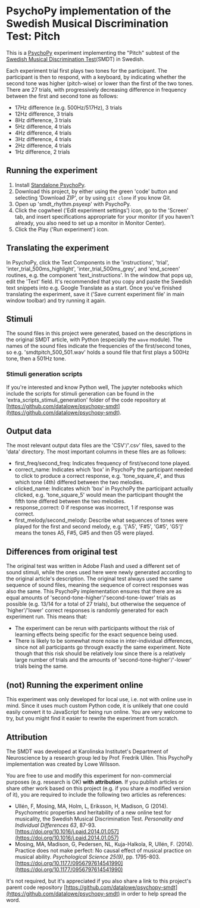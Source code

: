 # PsychoPy implementation of the Swedish Musical Discrimination Test: Pitch
This is a [PsychoPy](https://psychopy.org/) experiment implementing the "Pitch" subtest of the [Swedish Musical Discrimination Test](https://www.sciencedirect.com/science/article/pii/S0191886914000841)(SMDT) in Swedish.

Each experiment trial first plays two tones for the participant. The participant is then to respond, with a keyboard, by indicating whether the second tone was higher (pitch-wise) or lower than the first of the two tones. There are 27 trials, with progressively decreasing difference in frequency between the first and second tone as follows:
* 17Hz difference (e.g. 500Hz/517Hz), 3 trials
* 12Hz difference, 3 trials
* 8Hz difference, 3 trials
* 5Hz difference, 4 trials
* 4Hz difference, 4 trials
* 3Hz difference, 4 trials
* 2Hz difference, 4 trials
* 1Hz difference, 2 trials

## Running the experiment
1. Install [Standalone PsychoPy](https://www.psychopy.org/download.html).
2. Download this project, by either using the green 'code' button and selecting 'Download ZIP', or by using `git clone` if you know Git.
3. Open up 'smdt_rhythm.psyexp' with PsychoPy.
4. Click the cogwheel ('Edit experiment settings') icon, go to the 'Screen' tab, and insert specifications appropriate for your monitor (if you haven't already, you also need to set up a monitor in Monitor Center).
5. Click the Play ('Run experiment') icon.

## Translating the experiment
In PsychoPy, click the Text Components in the 'instructions', 'trial', 'inter_trial_500ms_highlight', 'inter_trial_500ms_grey', and 'end_screen' routines, e.g. the component 'text_instructions'. In the window that pops up, edit the 'Text' field. It's recommended that you copy and paste the Swedish text snippets into e.g. Google Translate as a start. Once you've finished translating the experiment, save it ('Save current experiment file' in main window toolbar) and try running it again.

## Stimuli
The sound files in this project were generated, based on the descriptions in the original SMDT article, with Python (especially the `wave` module). The names of the sound files indicate the frequencies of the first/second tones, so e.g. 'smdtpitch_500_501.wav' holds a sound file that first plays a 500Hz tone, then a 501Hz tone.

### Stimuli generation scripts
If you're interested and know Python well, The jupyter notebooks which include the scripts for stimuli generation can be found in the 'extra_scripts_stimuli_generation' folder of the code repository at [https://github.com/datalowe/psychopy-smdt](https://github.com/datalowe/psychopy-smdt).

## Output data
The most relevant output data files are the 'CSV'/'.csv' files, saved to the 'data' directory. The most important columns in these files are as follows:
* first_freq/second_freq: Indicates frequency of first/second tone played.
* correct_name: Indicates which 'box' in PsychoPy the participant needed to click to produce a correct response, e.g. 'tone_square_4', and thus which tone (4th) differed between the two melodies.
* clicked_name: Indicates which 'box' in PsychoPy the participant actually clicked, e.g. 'tone_square_5' would mean the participant thought the fifth tone differed between the two melodies.
* response_correct: 0 if response was incorrect, 1 if response was correct.
* first_melody/second_melody: Describe what sequences of tones were played for the first and second melody, e.g. '['A5', 'F#5', 'G#5', 'G5']' means the tones A5, F#5, G#5 and then G5 were played.

## Differences from original test
The original test was written in Adobe Flash and used a different set of sound stimuli, while the ones used here were newly generated according to the original article's description. The original test always used the same sequence of sound files, meaning the sequence of correct responses was also the same. This PsychoPy implementation ensures that there are as equal amounts of 'second-tone-higher'/'second-tone-lower' trials as possible (e.g. 13/14 for a total of 27 trials), but otherwise the sequence of 'higher'/'lower' correct responses is randomly generated for each experiment run. This means that:
* The experiment can be rerun with participants without the risk of learning effects being specific for the exact sequence being used.
* There is likely to be somewhat more noise in inter-individual differences, since not all participants go through exactly the same experiment. Note though that this risk should be relatively low since there is a relatively large number of trials and the amounts of 'second-tone-higher'/'-lower' trials being the same.

## (not) Running the experiment online
This experiment was only developed for local use, i.e. not with online use in mind. Since it uses much custom Python code, it is unlikely that one could easily convert it to JavaScript for being run online. You are very welcome to try, but you might find it easier to rewrite the experiment from scratch.

## Attribution
The SMDT was developed at Karolinska Institutet's Department of Neuroscience by a research group led by Prof. Fredrik Ullén. This PsychoPy implementation was created by Lowe Wilsson.

You are free to use and modify this experiment for non-commercial purposes (e.g. research is OK) __with attribution__. If you publish articles or share other work based on this project (e.g. if you share a modified version of it), you are required to include the following two articles as references:
* Ullén, F, Mosing, MA, Holm, L, Eriksson, H, Madison, G (2014). Psychometric properties and heritability of a new online test for musicality, the Swedish Musical Discrimination Test. _Personality and Individual Differences 63_, 87-93. [https://doi.org/10.1016/j.paid.2014.01.057](https://doi.org/10.1016/j.paid.2014.01.057)
* Mosing, MA, Madison, G, Pedersen, NL, Kuja-Halkola, R, Ullén, F. (2014). Practice does not make perfect: No causal effect of musical practice on musical ability. _Psychological Science 25(9)_, pp. 1795-803. [https://doi.org/10.1177/0956797614541990](https://doi.org/10.1177/0956797614541990)

It's not required, but it's appreciated if you also share a link to this project's parent code repository [https://github.com/datalowe/psychopy-smdt](https://github.com/datalowe/psychopy-smdt) in order to help spread the word.
